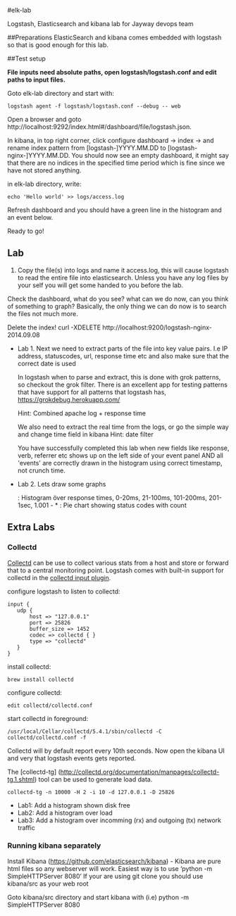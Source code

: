 #elk-lab

Logstash, Elasticsearch and kibana lab for Jayway devops team


##Preparations
ElasticSearch and kibana comes embedded with logstash so that is good enough for this lab.


##Test setup

**File inputs need absolute paths, open logstash/logstash.conf and edit paths to input files.**

Goto elk-lab directory and start with:
 
    logstash agent -f logstash/logstash.conf --debug -- web

Open a browser and goto http://localhost:9292/index.html#/dashboard/file/logstash.json.

In kibana, in top right corner, click configure dashboard -> index -> and rename index pattern from [logstash-]YYYY.MM.DD to [logstash-nginx-]YYYY.MM.DD.
You should now see an empty dashboard, it might say that there are no indices in the specified time period which is fine since we have not stored anything.

in elk-lab directory, write:

    echo 'Hello world' >> logs/access.log
	
Refresh dashboard and you should have a green line in the histogram and an event below. 

Ready to go!

## Lab

1. Copy the file(s) into logs and name it access.log, this will cause logstash to read the entire file into elasticsearch.
Unless you have any log files by your self you will get some handed to you before the lab.

Check the dashboard, what do you see? what can we do now, can you think of something to graph?
Basically, the only thing we can do now is to search the files not much more.

Delete the index! curl -XDELETE http://localhost:9200/logstash-nginx-2014.09.08
   
* Lab 1. Next we need to extract parts of the file into key value pairs. I.e IP address, statuscodes, url, response time etc and also make sure that the correct date is used

   In logstash when to parse and extract, this is done with grok patterns, so checkout the grok filter.
   There is an excellent app for testing patterns that have support for all patterns that logstash has, https://grokdebug.herokuapp.com/
   
   Hint: Combined apache log + response time
   
   We also need to extract the real time from the logs, or go the simple way and change time field in kibana
   Hint: date filter
   
   You have successfully completed this lab when new fields like response, verb, referrer etc shows up on the left side of your event panel AND
   all 'events' are correctly drawn in the histogram using correct timestamp, not crunch time.
   
* Lab 2. Lets draw some graphs
   
   : Histogram över response times, 0-20ms, 21-100ms, 101-200ms, 201-1sec, 1.001 - *
   : Pie chart showing status codes with count
       
## Extra Labs

### Collectd
[Collectd](https://collectd.org/) can be use to collect various stats from a host and store or forward that to a central monitoring point. Logstash comes with built-in support for collectd in the [collectd input plugin](http://logstash.net/docs/1.4.2/inputs/collectd).

configure logstash to listen to collectd:

    input {
       udp {
           host => "127.0.0.1"
           port => 25826
           buffer_size => 1452
           codec => collectd { }
           type => "collectd"
       }
    }

install collectd:

    brew install collectd      

configure collectd:

    edit collectd/collectd.conf
    
start collectd in foreground:

    /usr/local/Cellar/collectd/5.4.1/sbin/collectd -C collectd/collectd.conf -f
   
Collectd will by default report every 10th seconds. Now open the kibana UI and very that logstash events gets reported.

The [collectd-tg] (http://collectd.org/documentation/manpages/collectd-tg.1.shtml) tool can be used to generate load data.

    collectd-tg -n 10000 -H 2 -i 10 -d 127.0.0.1 -D 25826
  
* Lab1: Add a histogram shown disk free
* Lab2: Add a histogram over load
* Lab3: Add a histogram over incomming (rx) and outgoing (tx) network traffic

### Running kibana separately
   Install Kibana (https://github.com/elasticsearch/kibana)
    - Kibana are pure html files so any webserver will work. Easiest way is to use ‘python -m SimpleHTTPServer 8080’
   If your are using git clone you should use kibana/src as your web root
   
   Goto kibana/src directory and start kibana with (i.e)
       python -m SimpleHTTPServer 8080
       
